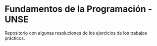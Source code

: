 # Fundamentos de la Programación - UNSE

Repositorio con algunas resoluciones de los ejercicios de los trabajos prácticos.

